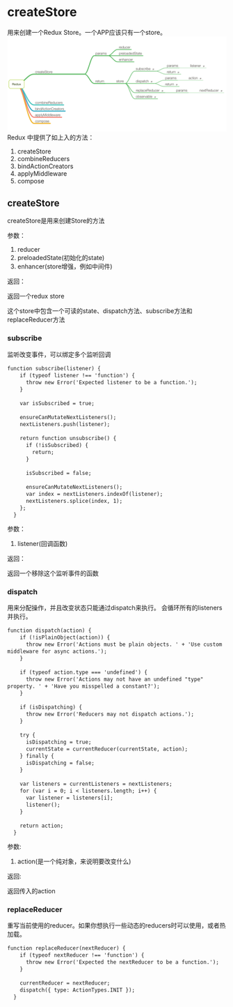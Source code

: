 # createStore
用来创建一个Redux Store。一个APP应该只有一个store。
![Alt text](redux.png)
Redux 中提供了如上入的方法：
1. createStore
2. combineReducers
3. bindActionCreators
4. applyMiddleware
5. compose

## createStore
createStore是用来创建Store的方法

参数：
1. reducer
2. preloadedState(初始化的state)
3. enhancer(store增强，例如中间件)

返回：

返回一个redux store

这个store中包含一个可读的state、dispatch方法、subscribe方法和replaceReducer方法

### subscribe
监听改变事件，可以绑定多个监听回调
```
function subscribe(listener) {
    if (typeof listener !== 'function') {
      throw new Error('Expected listener to be a function.');
    }

    var isSubscribed = true;

    ensureCanMutateNextListeners();
    nextListeners.push(listener);

    return function unsubscribe() {
      if (!isSubscribed) {
        return;
      }

      isSubscribed = false;

      ensureCanMutateNextListeners();
      var index = nextListeners.indexOf(listener);
      nextListeners.splice(index, 1);
    };
  }
```

参数：
1. listener(回调函数)

返回：

返回一个移除这个监听事件的函数


### dispatch
用来分配操作，并且改变状态只能通过dispatch来执行。
会循环所有的listeners并执行。
```
function dispatch(action) {
    if (!isPlainObject(action)) {
      throw new Error('Actions must be plain objects. ' + 'Use custom middleware for async actions.');
    }

    if (typeof action.type === 'undefined') {
      throw new Error('Actions may not have an undefined "type" property. ' + 'Have you misspelled a constant?');
    }

    if (isDispatching) {
      throw new Error('Reducers may not dispatch actions.');
    }

    try {
      isDispatching = true;
      currentState = currentReducer(currentState, action);
    } finally {
      isDispatching = false;
    }

    var listeners = currentListeners = nextListeners;
    for (var i = 0; i < listeners.length; i++) {
      var listener = listeners[i];
      listener();
    }

    return action;
  }
```
参数:
1. action(是一个纯对象，来说明要改变什么)

返回:

返回传入的action

### replaceReducer
重写当前使用的reducer。如果你想执行一些动态的reducers时可以使用，或者热加载。
```
function replaceReducer(nextReducer) {
    if (typeof nextReducer !== 'function') {
      throw new Error('Expected the nextReducer to be a function.');
    }

    currentReducer = nextReducer;
    dispatch({ type: ActionTypes.INIT });
  }
```


